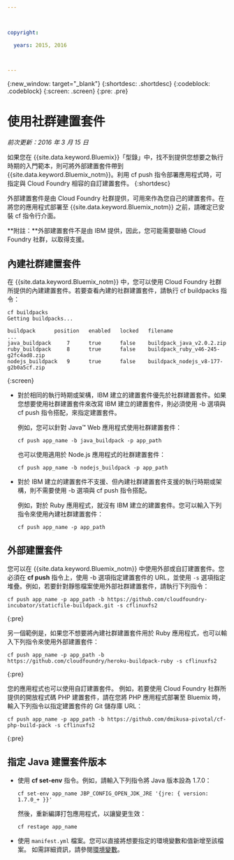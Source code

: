 ```yaml
---

 

copyright:

  years: 2015, 2016

 

---
```


{:new_window: target="_blank"}
{:shortdesc: .shortdesc}
{:codeblock: .codeblock}
{:screen: .screen}
{:pre: .pre}

# 使用社群建置套件
*前次更新：2016 年 3 月 15 日*

如果您在 {{site.data.keyword.Bluemix}}「型錄」中，找不到提供您想要之執行時期的入門範本，則可將外部建置套件帶到 {{site.data.keyword.Bluemix_notm}}。利用 cf push 指令部署應用程式時，可指定與 Cloud Foundry 相容的自訂建置套件。
{:shortdesc}

外部建置套件是由 Cloud Foundry 社群提供，可用來作為您自己的建置套件。在將您的應用程式部署至 {{site.data.keyword.Bluemix_notm}} 之前，請確定已安裝 cf 指令行介面。

**附註：**外部建置套件不是由 IBM 提供，因此，您可能需要聯絡 Cloud Foundry 社群，以取得支援。

## 內建社群建置套件

在 {{site.data.keyword.Bluemix_notm}} 中，您可以使用 Cloud Foundry 社群所提供的內建建置套件。若要查看內建的社群建置套件，請執行 cf buildpacks 指令：

```
cf buildpacks
Getting buildpacks...

buildpack      position   enabled   locked   filename
...
java_buildpack     7      true      false    buildpack_java_v2.0.2.zip
ruby_buildpack     8      true      false    buildpack_ruby_v46-245-g2fc4ad8.zip
nodejs_buildpack   9      true      false    buildpack_nodejs_v8-177-g2b0a5cf.zip
```
{:screen}

<ul>

<li>
對於相同的執行時期或架構，IBM 建立的建置套件優先於社群建置套件。如果您想要使用社群建置套件來改寫 IBM 建立的建置套件，則必須使用 -b 選項與 cf push 指令搭配，來指定建置套件。<p>例如，您可以針對 Java™ Web 應用程式使用社群建置套件：</p>
<pre class="pre"><code>cf push app_name -b java_buildpack -p app_path</code></pre>
<p>也可以使用適用於 Node.js 應用程式的社群建置套件：</p>
<pre class="pre"><code>cf push app_name -b nodejs_buildpack -p app_path</code></pre>
</li>

<li>
<p>對於 IBM 建立的建置套件不支援、但內建社群建置套件支援的執行時期或架構，則不需要使用 -b 選項與 cf push 指令搭配。</p><p>例如，對於 Ruby 應用程式，就沒有 IBM 建立的建置套件。您可以輸入下列指令來使用內建社群建置套件：</p>
<pre class="pre"><code>cf push app_name -p app_path</code></pre>
</li>
</ul>

## 外部建置套件

您可以在 {{site.data.keyword.Bluemix_notm}} 中使用外部或自訂建置套件。您必須在 **cf push** 指令上，使用 -b 選項指定建置套件的 URL，並使用 ```-s``` 選項指定堆疊。例如，若要針對靜態檔案使用外部社群建置套件，請執行下列指令：


```
cf push app_name -p app_path -b https://github.com/cloudfoundry-incubator/staticfile-buildpack.git -s cflinuxfs2
```
{:pre}

另一個範例是，如果您不想要將內建社群建置套件用於 Ruby 應用程式，也可以輸入下列指令來使用外部建置套件：

```
cf push app_name -p app_path -b https://github.com/cloudfoundry/heroku-buildpack-ruby -s cflinuxfs2
```
{:pre}

您的應用程式也可以使用自訂建置套件。
例如，若要使用 Cloud Foundry 社群所提供的開放程式碼 PHP 建置套件，請在您將 PHP 應用程式部署至 Bluemix 時，輸入下列指令以指定建置套件的 Git 儲存庫 URL：

```
cf push app_name -p app_path -b https://github.com/dmikusa-pivotal/cf-php-build-pack -s cflinuxfs2
```
{:pre}

## 指定 Java 建置套件版本

<ul>
<li>
使用 <strong>cf set-env</strong> 指令。例如，請輸入下列指令將 Java 版本設為 1.7.0：
<pre class="pre"><code>cf set-env app_name JBP_CONFIG_OPEN_JDK_JRE &#39;{jre: { version: 1.7.0_+ }}&#39;</code></pre>
<p>然後，重新編譯打包應用程式，以讓變更生效：
</p>
<pre class="pre"><code>cf restage app_name</code></pre>
</li>
<li>
使用 <code>manifest.yml</code> 檔案。您可以直接將想要指定的環境變數和值新增至該檔案。
如需詳細資訊，請參閱<a href="https://docs.cloudfoundry.org/devguide/deploy-apps/manifest.html#env-block">環境變數</a>。</li></ul>
  

